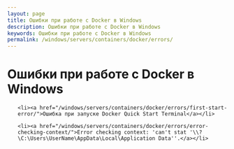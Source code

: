 ```yaml
---
layout: page
title: Ошибки при работе с Docker в Windows
description: Ошибки при работе с Docker в Windows
keywords: Ошибки при работе с Docker в Windows
permalink: /windows/servers/containers/docker/errors/
---
```


# Ошибки при работе с Docker в Windows

<ul>

    <li><a href="/windows/servers/containers/docker/errors/first-start-error/">Ошибка при запуске Docker Quick Start Terminal</a></li>

    <li><a href="/windows/servers/containers/docker/errors/error-checking-context/">Error checking context: 'can't stat '\\?\C:\Users\UserName\AppData\Local\Application Data''.</a></li>

</ul>
